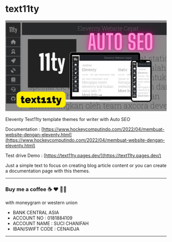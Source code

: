 # text11ty

![eleventy template themes text11ty](text11ty.jpg)

Eleventy Text11ty template themes for writer with Auto SEO

Documentation : [https://www.hockeycomputindo.com/2022/04/membuat-website-dengan-eleventy.html](https://www.hockeycomputindo.com/2022/04/membuat-website-dengan-eleventy.html)

Test drive Demo : [https://text11ty.pages.dev/](https://text11ty.pages.dev/)

Just a simple text to focus on creating blog article content or you can create a documentation page with this themes.

--------------------------------------------------------------------------------------------------------------------

### Buy me a coffee ☕️ ❤️  ✌🏻 

with moneygram or western union

+ BANK CENTRAL ASIA
+ ACCOUNT NO : 0181884109
+ ACCOUNT NAME : SUCI CHANIFAH
+ IBAN/SWIFT CODE : CENAIDJA

--------------------------------------------------------------------------------------------------------------------
